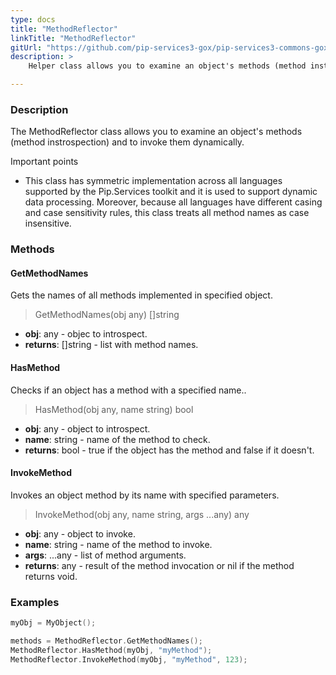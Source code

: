 ```yaml
---
type: docs
title: "MethodReflector"
linkTitle: "MethodReflector"
gitUrl: "https://github.com/pip-services3-gox/pip-services3-commons-gox"
description: >
    Helper class allows you to examine an object's methods (method instrospection) and to invoke them dynamically.

---
```


### Description

The MethodReflector class allows you to examine an object's methods (method instrospection) and to invoke them dynamically.

Important points

- This class has symmetric implementation across all languages supported by the Pip.Services toolkit and it is used to support dynamic data processing. Moreover, because all languages have different casing and case sensitivity rules, this class treats all method names as case insensitive.

### Methods

#### GetMethodNames
Gets the names of all methods implemented in specified object.

> GetMethodNames(obj any) []string

- **obj**: any - objec to introspect.
- **returns**: []string - list with method names.

#### HasMethod
Checks if an object has a method with a specified name..

> HasMethod(obj any, name string) bool

- **obj**: any - object to introspect.
- **name**: string - name of the method to check.
- **returns**: bool - true if the object has the method and false if it doesn't.

#### InvokeMethod
Invokes an object method by its name with specified parameters.

> InvokeMethod(obj any, name string, args ...any) any

- **obj**: any - object to invoke.
- **name**: string - name of the method to invoke.
- **args**: ...any - list of method arguments.
- **returns**: any - result of the method invocation or nil if the method returns void.

### Examples

```go
myObj = MyObject();

methods = MethodReflector.GetMethodNames();
MethodReflector.HasMethod(myObj, "myMethod");
MethodReflector.InvokeMethod(myObj, "myMethod", 123);
```
